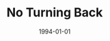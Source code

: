 ---
type: compilation
title: No Turning Back
date: 1994-01-01
label: CNR
catalog: 123-456-789
img: /images/compilations/no-turning-back.jpg
discs:
  - tracks:
    - No Turning Back
    - Over And Over Again
    - The Magic Breeze
    - Only Your Love
    - Angel Of My Heart
    - I Believe In You
    - Miss You Eternally
    - Love Takes Me Higher
    - The Magic Infinity
    - Megaman
    - Valentine's Overture Part I
credits:
  - key: Artwork
    value: Robby Valentine
  - key: Production
    value: John Sonneveld
  - key: Mixing
    value: Robby Valentine
---
